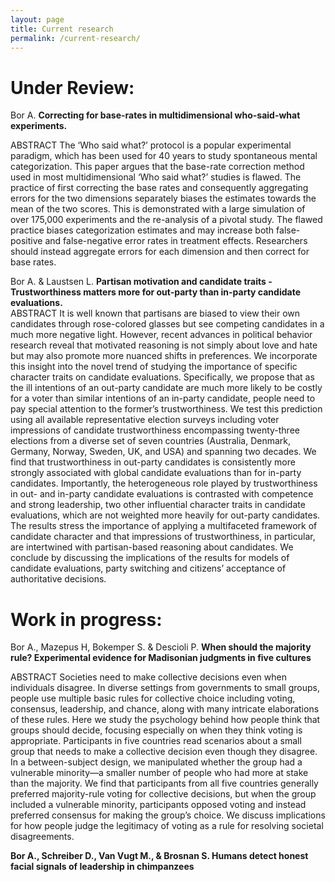 ```yaml
---
layout: page
title: Current research
permalink: /current-research/
---
```




# Under Review: 


Bor A. **Correcting for base-rates in multidimensional who-said-what experiments.**

ABSTRACT The ‘Who said what?’ protocol is a popular experimental paradigm, which has been used for 40 years to study spontaneous mental categorization. This paper argues that the base-rate correction method used in most multidimensional ‘Who said what?’ studies is flawed. The practice of first correcting the base rates and consequently aggregating errors for the two dimensions separately biases the estimates towards the mean of the two scores. This is demonstrated with a large simulation of over 175,000 experiments and the re-analysis of a pivotal study. The flawed practice biases categorization estimates and may increase both false-positive and false-negative error rates in treatment effects. Researchers should instead aggregate errors for each dimension and then correct for base rates.

Bor A. & Laustsen L. **Partisan motivation and candidate traits - Trustworthiness matters more for out-party than in-party candidate evaluations.**  
ABSTRACT It is well known that partisans are biased to view their own candidates through rose-colored glasses but see competing candidates in a much more negative light. However, recent advances in political behavior research reveal that motivated reasoning is not simply about love and hate but may also promote more nuanced shifts in preferences. We incorporate this insight into the novel trend of studying the importance of specific character traits on candidate evaluations. Specifically, we propose that as the ill intentions of an out-party candidate are much more likely to be costly for a voter than similar intentions of an in-party candidate, people need to pay special attention to the former’s trustworthiness. We test this prediction using all available representative election surveys including voter impressions of candidate trustworthiness encompassing twenty-three elections from a diverse set of seven countries (Australia, Denmark, Germany, Norway, Sweden, UK, and USA) and spanning two decades. We find that trustworthiness in out-party candidates is consistently more strongly associated with global candidate evaluations than for in-party candidates. Importantly, the heterogeneous role played by trustworthiness in out- and in-party candidate evaluations is contrasted with competence and strong leadership, two other influential character traits in candidate evaluations, which are not weighted more heavily for out-party candidates. The results stress the importance of applying a multifaceted framework of candidate character and that impressions of trustworthiness, in particular, are intertwined with partisan-based reasoning about candidates. We conclude by discussing the implications of the results for models of candidate evaluations, party switching and citizens’ acceptance of authoritative decisions.


# Work in progress: 

Bor A., Mazepus H, Bokemper S. & Descioli P. **When should the majority rule? Experimental evidence for Madisonian judgments in five cultures**

ABSTRACT Societies need to make collective decisions even when individuals disagree. In diverse settings from governments to small groups, people use multiple basic rules for collective choice including voting, consensus, leadership, and chance, along with many intricate elaborations of these rules. Here we study the psychology behind how people think that groups should decide, focusing especially on when they think voting is appropriate. Participants in five countries read scenarios about a small group that needs to make a collective decision even though they disagree. In a between-subject design, we manipulated whether the group had a vulnerable minority—a smaller number of people who had more at stake than the majority. We find that participants from all five countries generally preferred majority-rule voting for collective decisions, but when the group included a vulnerable minority, participants opposed voting and instead preferred consensus for making the group’s choice. We discuss implications for how people judge the legitimacy of voting as a rule for resolving societal disagreements. 

**Bor A., Schreiber D., Van Vugt M., & Brosnan S. Humans detect honest facial signals of leadership in chimpanzees**



